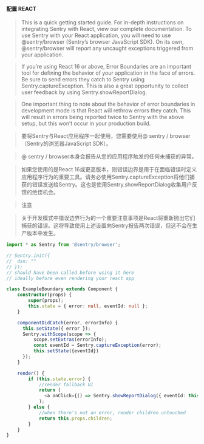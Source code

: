 #### 配置 REACT

>This is a quick getting started guide. For in-depth instructions on integrating Sentry with React, view our complete documentation.
To use Sentry with your React application, you will need to use @sentry/browser (Sentry’s browser JavaScript SDK).
On its own, @sentry/browser will report any uncaught exceptions triggered from your application.

>If you’re using React 16 or above, Error Boundaries are an important tool for defining the behavior of your application in the face of errors. Be sure to send errors they catch to Sentry using Sentry.captureException. This is also a great opportunity to collect user feedback by using Sentry.showReportDialog.

>One important thing to note about the behavior of error boundaries in development mode is that React will rethrow errors they catch. This will result in errors being reported twice to Sentry with the above setup, but this won’t occur in your production build.

>要将Sentry与React应用程序一起使用，您需要使用@ sentry / browser（Sentry的浏览器JavaScript SDK）。

>@ sentry / browser本身会报告从您的应用程序触发的任何未捕获的异常。

>如果您使用的是React 16或更高版本，则错误边界是用于在面临错误时定义应用程序行为的重要工具。请务必使用Sentry.captureException将他们捕获的错误发送给Sentry。这也是使用Sentry.showReportDialog收集用户反馈的绝佳机会。

>注意

>关于开发模式中错误边界行为的一个重要注意事项是React将重新抛出它们捕获的错误。这将导致使用上述设置向Sentry报告两次错误，但这不会在生产版本中发生。

```ts
import * as Sentry from '@sentry/browser';

// Sentry.init({
//  dsn: ""
// });
// should have been called before using it here
// ideally before even rendering your react app

class ExampleBoundary extends Component {
    constructor(props) {
        super(props);
        this.state = { error: null, eventId: null };
    }

    componentDidCatch(error, errorInfo) {
      this.setState({ error });
      Sentry.withScope(scope => {
          scope.setExtras(errorInfo);
          const eventId = Sentry.captureException(error);
          this.setState({eventId})
      });
    }

    render() {
        if (this.state.error) {
            //render fallback UI
            return (
              <a onClick={() => Sentry.showReportDialog({ eventId: this.state.eventId })}>Report feedback</a>
            );
        } else {
            //when there's not an error, render children untouched
            return this.props.children;
        }
    }
}
```